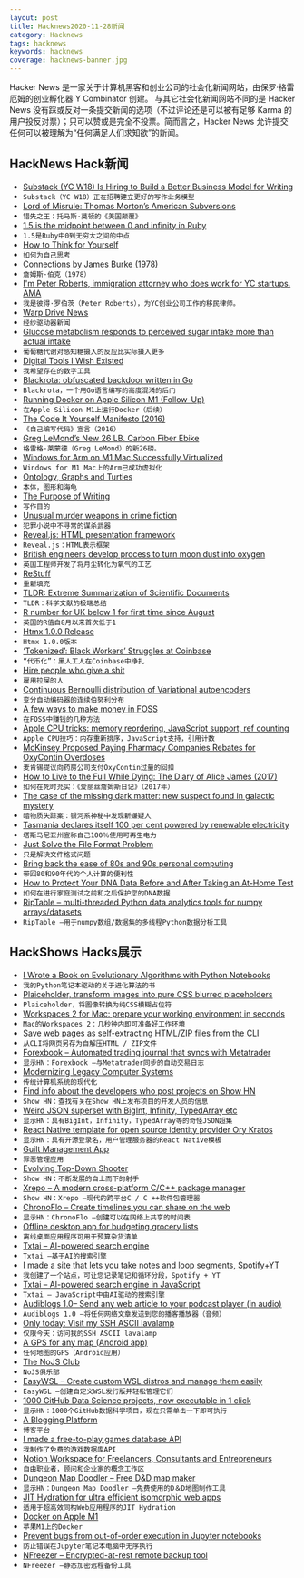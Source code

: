 ```yaml
---
layout: post
title: Hacknews2020-11-28新闻
category: Hacknews
tags: hacknews
keywords: hacknews
coverage: hacknews-banner.jpg
---
```


Hacker News 是一家关于计算机黑客和创业公司的社会化新闻网站，由保罗·格雷厄姆的创业孵化器 Y Combinator 创建。
与其它社会化新闻网站不同的是 Hacker News 没有踩或反对一条提交新闻的选项（不过评论还是可以被有足够 Karma 的用户投反对票）；只可以赞或是完全不投票。简而言之，Hacker News 允许提交任何可以被理解为“任何满足人们求知欲”的新闻。

## HackNews Hack新闻


- [Substack (YC W18) Is Hiring to Build a Better Business Model for Writing](https://substack.com/jobs)
- `Substack（YC W18）正在招聘建立更好的写作业务模型`
- [Lord of Misrule: Thomas Morton’s American Subversions](https://publicdomainreview.org/essay/lord-of-misrule-thomas-mortons-american-subversions)
- `错失之王：托马斯·莫顿的《美国颠覆》`
- [1.5 is the midpoint between 0 and infinity in Ruby](https://blog.peterzhu.ca/ruby-range-bsearch/)
- `1.5是Ruby中0到无穷大之间的中点`
- [How to Think for Yourself](http://paulgraham.com/think.html)
- `如何为自己思考`
- [Connections by James Burke (1978)](https://topdocumentaryfilms.com/james-burke-connections/)
- `詹姆斯·伯克（1978）`
- [I'm Peter Roberts, immigration attorney who does work for YC startups. AMA](item?id=25229672)
- `我是彼得·罗伯茨（Peter Roberts），为YC创业公司工作的移民律师。`
- [Warp Drive News](http://backreaction.blogspot.com/2020/11/warp-drive-news-seriously.html)
- `经纱驱动器新闻`
- [Glucose metabolism responds to perceived sugar intake more than actual intake](https://www.nature.com/articles/s41598-020-72501-w?mc_cid=2b33d59ff8&mc_eid=e358e73db6)
- `葡萄糖代谢对感知糖摄入的反应比实际摄入更多`
- [Digital Tools I Wish Existed](https://jon.bo/posts/digital-tools/)
- `我希望存在的数字工具`
- [Blackrota: obfuscated backdoor written in Go](https://blog.netlab.360.com/blackrota-an-obfuscated-backdoor-written-in-go-en/)
- `Blackrota，一个用Go语言编写的高度混淆的后门`
- [Running Docker on Apple Silicon M1 (Follow-Up)](https://finestructure.co/blog/2020/11/27/running-docker-on-apple-silicon-m1-follow-up)
- `在Apple Silicon M1上运行Docker（后续）`
- [The Code It Yourself Manifesto (2016)](https://pestilenz.org/~ckeen/blog/posts/ciy-manifesto.html)
- `《自己编写代码》宣言（2016）`
- [Greg LeMond’s New 26 LB. Carbon Fiber Ebike](http://Lemond.com/prolog)
- `格雷格·莱蒙德（Greg LeMond）的新26磅。`
- [Windows for Arm on M1 Mac Successfully Virtualized](https://www.macrumors.com/2020/11/27/developer-successfully-virtualizes-windows-on-m1/?ref=upstract.com)
- `Windows for M1 Mac上的Arm已成功虚拟化`
- [Ontology, Graphs and Turtles](https://blog.owulveryck.info/2020/11/17/ontology-graphs-and-turtles-part-ii.html)
- `本体，图形和海龟`
- [The Purpose of Writing](https://limitlesscuriosity.com/the-purpose-of-writing/)
- `写作目的`
- [Unusual murder weapons in crime fiction](https://crimereads.com/the-most-unusual-murder-weapons-in-crime-fiction/)
- `犯罪小说中不寻常的谋杀武器`
- [Reveal.js: HTML presentation framework](https://revealjs.com/)
- `Reveal.js：HTML表示框架`
- [British engineers develop process to turn moon dust into oxygen](https://www.bignewsnetwork.com/news/267100986/british-engineers-develop-process-to-turn-moon-dust-into-oxygen)
- `英国工程师开发了将月尘转化为氧气的工艺`
- [ReStuff](http://restuff.jcs.org)
- `重新填充`
- [TLDR: Extreme Summarization of Scientific Documents](https://arxiv.org/abs/2004.15011)
- `TLDR：科学文献的极端总结`
- [R number for UK below 1 for first time since August](https://www.bbc.co.uk/news/health-55105285)
- `英国的R值自8月以来首次低于1`
- [Htmx 1.0.0 Release](https://htmx.org/posts/2020-11-24-htmx-1.0.0-is-released/)
- `Htmx 1.0.0版本`
- [‘Tokenized’: Black Workers’ Struggles at Coinbase](https://www.nytimes.com/2020/11/27/technology/coinbase-cryptocurrency-black-employees.html#click=https://t.co/akHbGxS2QL)
- `“代币化”：黑人工人在Coinbase中挣扎`
- [Hire people who give a shit](https://alexw.substack.com/p/hire)
- `雇用拉屎的人`
- [Continuous Bernoulli distribution of Variational autoencoders](https://github.com/meiyulee/continuous_Bernoulli)
- `变分自动编码器的连续伯努利分布`
- [A few ways to make money in FOSS](https://drewdevault.com/2020/11/20/A-few-ways-to-make-money-in-FOSS.html)
- `在FOSS中赚钱的几种方法`
- [Apple CPU tricks: memory reordering, JavaScript support, ref counting](https://twitter.com/ErrataRob/status/1331735383193903104)
- `Apple CPU技巧：内存重新排序，JavaScript支持，引用计数`
- [McKinsey Proposed Paying Pharmacy Companies Rebates for OxyContin Overdoses](https://www.nytimes.com/2020/11/27/business/mckinsey-purdue-oxycontin-opioids.html)
- `麦肯锡提议向药房公司支付OxyContin过量的回扣`
- [How to Live to the Full While Dying: The Diary of Alice James (2017)](https://www.brainpickings.org/2017/08/07/diary-of-alice-james-death/)
- `如何在死时充实：《爱丽丝詹姆斯日记》（2017年）`
- [The case of the missing dark matter: new suspect found in galactic mystery](https://phys.org/news/2020-11-case-dark-galactic-mystery.html)
- `暗物质失踪案：银河系神秘中发现新嫌疑人`
- [Tasmania declares itself 100 per cent powered by renewable electricity](https://reneweconomy.com.au/tasmania-declares-itself-100-per-cent-powered-by-renewable-electricity-25119/)
- `塔斯马尼亚州宣称自己100％使用可再生电力`
- [Just Solve the File Format Problem](http://fileformats.archiveteam.org/)
- `只是解决文件格式问题`
- [Bring back the ease of 80s and 90s personal computing](https://medium.com/@probonopd/bring-back-the-ease-of-80s-and-90s-personal-computing-393738c5e2a1)
- `带回80和90年代的个人计算的便利性`
- [How to Protect Your DNA Data Before and After Taking an At-Home Test](https://www.nytimes.com/2019/06/12/smarter-living/how-to-protect-your-dna-data.html)
- `如何在进行家庭测试之前和之后保护您的DNA数据`
- [RipTable – multi-threaded Python data analytics tools for numpy arrays/datasets](https://github.com/rtosholdings/riptable)
- `RipTable –用于numpy数组/数据集的多线程Python数据分析工具`


## HackShows Hacks展示

- [ I Wrote a Book on Evolutionary Algorithms with Python Notebooks](https://datacrayon.com/posts/search-and-optimisation/practical-evolutionary-algorithms/preface/)
- `我的Python笔记本驱动的关于进化算法的书`
- [ Plaiceholder, transform images into pure CSS blurred placeholders](https://plaiceholder.co/)
- `Plaiceholder，将图像转换为纯CSS模糊占位符`
- [ Workspaces 2 for Mac: prepare your working environment in seconds](https://www.apptorium.com/workspaces)
- `Mac的Workspaces 2：几秒钟内即可准备好工作环境`
- [ Save web pages as self-extracting HTML/ZIP files from the CLI](https://github.com/gildas-lormeau/SingleFileZ/tree/master/cli)
- `从CLI将网页另存为自解压HTML / ZIP文件`
- [ Forexbook – Automated trading journal that syncs with Metatrader](https://forexbook.com)
- `显示HN：Forexbook –与Metatrader同步的自动交易日志`
- [ Modernizing Legacy Computer Systems](https://nostarch.com/kill-it-fire)
- `传统计算机系统的现代化`
- [ Find info about the developers who post projects on Show HN](https://showhn-dashboard.netlify.app/)
- `Show HN：查找有关在Show HN上发布项目的开发人员的信息`
- [ Weird JSON superset with BigInt, Infinity, TypedArray etc](https://github.com/c9fe/weird-json)
- `显示HN：具有BigInt，Infinity，TypedArray等的奇怪JSON超集`
- [ React Native template for open source identity provider Ory Kratos](https://www.getory.io/login-user-management-mobile-apps-react-native-expo-template)
- `显示HN：具有开源登录名，用户管理服务器的React Native模板`
- [ Guilt Management App](https://guiltfreejunk.com/)
- `罪恶管理应用`
- [ Evolving Top-Down Shooter](https://github.com/dcz-self/breedmatic)
- `Show HN：不断发展的自上而下的射手`
- [ Xrepo – A modern cross-platform C/C++ package manager](https://tboox.org/2020/11/15/xrepo-new-command/)
- `Show HN：Xrepo –现代的跨平台C / C ++软件包管理器`
- [ ChronoFlo – Create timelines you can share on the web](https://www.chronoflotimeline.com/?s=hn)
- `显示HN：ChronoFlo –创建可以在网络上共享的时间表`
- [ Offline desktop app for budgeting grocery lists](https://github.com/benjaminogles/budget-meal-planner/blob/master/README.md)
- `离线桌面应用程序可用于预算杂货清单`
- [ Txtai – AI-powered search engine](https://github.com/neuml/txtai)
- `Txtai –基于AI的搜索引擎`
- [ I made a site that lets you take notes and loop segments, Spotify+YT](https://slapper.io)
- `我创建了一个站点，可让您记录笔记和循环分段，Spotify + YT`
- [ Txtai – AI-powered search engine in JavaScript](https://github.com/neuml/txtai.js)
- `Txtai – JavaScript中由AI驱动的搜索引擎`
- [ Audiblogs 1.0– Send any web article to your podcast player (in audio)](https://audiblogs.com/)
- `Audiblogs 1.0 –将任何网络文章发送到您的播客播放器（音频）`
- [ Only today: Visit my SSH ASCII lavalamp](item?id=25221711)
- `仅限今天：访问我的SSH ASCII lavalamp`
- [ A GPS for any map (Android app)](https://play.google.com/store/apps/details?id=com.you_are_here)
- `任何地图的GPS（Android应用）`
- [ The NoJS Club](https://nojs.club/)
- `NoJS俱乐部`
- [ EasyWSL – Create custom WSL distros and manage them easily](https://github.com/redcode-labs/easyWSL)
- `EasyWSL –创建自定义WSL发行版并轻松管理它们`
- [ 1000 GitHub Data Science projects, now executable in 1 click](https://cloud.blobcity.com/#/ps/explore)
- `显示HN：1000个GitHub数据科学项目，现在只需单击一下即可执行`
- [ A Blogging Platform](https://scribbble.io)
- `博客平台`
- [ I made a free-to-play games database API](https://www.freetogame.com/api-doc)
- `我制作了免费的游戏数据库API`
- [ Notion Workspace for Freelancers, Consultants and Entrepreneurs](https://optemization.com/entrepreneur-os)
- `自由职业者，顾问和企业家的概念工作区`
- [ Dungeon Map Doodler – Free D&D map maker](https://dungeonmapdoodler.com/index.html)
- `显示HN：Dungeon Map Doodler –免费使用的D＆D地图制作工具`
- [ JIT Hydration for ultra efficient isomorphic web apps](https://dev.to/kaleidawave/jit-hydration-4b62)
- `适用于超高效同构Web应用程序的JIT Hydration`
- [ Docker on Apple M1](https://twitter.com/mugofsoup/status/1332382741892124675)
- `苹果M1上的Docker`
- [ Prevent bugs from out-of-order execution in Jupyter notebooks](https://nbsafety.org)
- `防止错误在Jupyter笔记本电脑中无序执行`
- [ NFreezer – Encrypted-at-rest remote backup tool](https://github.com/josephernest/nfreezer)
- `NFreezer –静态加密远程备份工具`

